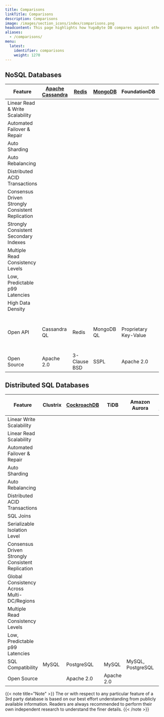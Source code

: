 ```yaml
---
title: Comparisons
linkTitle: Comparisons
description: Comparisons
image: /images/section_icons/index/comparisons.png
headcontent: This page highlights how YugaByte DB compares against other operational databases in the NoSQL and distributed SQL categories. Click on the database name in the table header to see a more detailed comparison.
aliases:
  - /comparisons/
menu:
  latest:
    identifier: comparisons
    weight: 1270
---
```


## NoSQL Databases

Feature | [Apache Cassandra](cassandra/) | [Redis](redis/) | [MongoDB](mongodb/) | FoundationDB |[Amazon DynamoDB](amazon-dynamodb/) | [MS Azure CosmosDB](azure-cosmos/)| YugaByte DB
--------|-----------|-------|---------|--------|-------------|--------------|-----------------
Linear Read &amp; Write Scalability | <i class="fa fa-check"></i> | <i class="fa fa-times"></i> | <i class="fa fa-check"></i> |<i class="fa fa-check"></i>| <i class="fa fa-check"></i> | <i class="fa fa-check"></i> | <i class="fa fa-check"></i>
Automated Failover &amp; Repair | <i class="fa fa-check"></i> | <i class="fa fa-times"></i> | <i class="fa fa-check"></i> |<i class="fa fa-check"></i>|<i class="fa fa-check"></i> | <i class="fa fa-check"></i> | <i class="fa fa-check"></i>
Auto Sharding | <i class="fa fa-check"></i> |<i class="fa fa-times"></i>|<i class="fa fa-check"></i> |<i class="fa fa-check"></i>| <i class="fa fa-check"></i> | <i class="fa fa-check"></i> | <i class="fa fa-check"></i>
Auto Rebalancing | <i class="fa fa-check"></i> |<i class="fa fa-times"></i>| <i class="fa fa-check"></i> |<i class="fa fa-check"></i>|<i class="fa fa-check"></i> | <i class="fa fa-check"></i> | <i class="fa fa-check"></i> | <i class="fa fa-check"></i>
Distributed ACID Transactions | <i class="fa fa-times"></i> |<i class="fa fa-times"></i>| <i class="fa fa-times"></i> |<i class="fa fa-check"></i>| <i class="fa fa-times"></i> | <i class="fa fa-times"></i> | <i class="fa fa-check"></i>
Consensus Driven Strongly Consistent Replication | <i class="fa fa-times"></i> |<i class="fa fa-times"></i>| <i class="fa fa-times"></i> |<i class="fa fa-check"></i>| <i class="fa fa-times"></i> | <i class="fa fa-times"></i> | <i class="fa fa-check"></i>
Strongly Consistent Secondary Indexes | <i class="fa fa-times"></i> |<i class="fa fa-times"></i>| <i class="fa fa-times"></i> |<i class="fa fa-times"></i>| <i class="fa fa-times"></i> | <i class="fa fa-times"></i> | <i class="fa fa-check"></i>
Multiple Read Consistency Levels | <i class="fa fa-check"></i> |<i class="fa fa-times"></i>| <i class="fa fa-check"></i> |<i class="fa fa-times"></i>| <i class="fa fa-check"></i> | <i class="fa fa-check"></i> | <i class="fa fa-check"></i>
Low, Predictable p99 Latencies | <i class="fa fa-times"></i> |<i class="fa fa-check"></i>| <i class="fa fa-times"></i> |<i class="fa fa-times"></i>|<i class="fa fa-check"></i> | <i class="fa fa-check"></i> | <i class="fa fa-check"></i>
High Data Density| <i class="fa fa-times"></i> |<i class="fa fa-times"></i>| <i class="fa fa-times"></i> |<i class="fa fa-times"></i>| <i class="fa fa-times"></i> | <i class="fa fa-times"></i> | <i class="fa fa-check"></i>
Open API | Cassandra QL   |Redis| MongoDB QL |Proprietary Key-Value| Proprietary | Cassandra QL, MongoDB QL | Cassandra-compatible YCQL, Redis-compatible YEDIS
Open Source | Apache 2.0 | 3-Clause BSD| SSPL | Apache 2.0| <i class="fa fa-times"></i> | <i class="fa fa-times"></i> | Apache 2.0


## Distributed SQL Databases

Feature |  Clustrix | [CockroachDB](https://www.yugabyte.com/yugabyte-db-vs-cockroachdb/) | TiDB | Amazon Aurora | [MS Azure CosmosDB](azure-cosmos/) | [Google Cloud Spanner](google-spanner/) | YugaByte DB
--------|---------|-------------|------------|----------------|----------------|-------------|-----------
Linear Write Scalability | <i class="fa fa-check"></i> |  <i class="fa fa-check"></i> | <i class="fa fa-check"></i> | <i class="fa fa-times"></i> | <i class="fa fa-check">| <i class="fa fa-check"></i> | <i class="fa fa-check"></i>
Linear Read Scalability | <i class="fa fa-check"></i> |  <i class="fa fa-check"></i> | <i class="fa fa-check"></i> | <i class="fa fa-check"></i> | <i class="fa fa-check"> | <i class="fa fa-check"></i> | <i class="fa fa-check"></i>
Automated Failover &amp; Repair | <i class="fa fa-check"></i> | <i class="fa fa-check"></i> | <i class="fa fa-check"></i> | <i class="fa fa-times"></i> | <i class="fa fa-check"> | <i class="fa fa-check"></i> | <i class="fa fa-check"></i>
Auto Sharding  | <i class="fa fa-check"></i> | <i class="fa fa-check"></i> | <i class="fa fa-check"></i> | <i class="fa fa-times"></i> | <i class="fa fa-check"> | <i class="fa fa-check"></i> | <i class="fa fa-check"></i>
Auto Rebalancing | <i class="fa fa-check"></i> | <i class="fa fa-check"></i> | <i class="fa fa-check"></i> | <i class="fa fa-times"></i> | <i class="fa fa-check"> | <i class="fa fa-check"></i> | <i class="fa fa-check"></i>
Distributed ACID Transactions | <i class="fa fa-check"></i> | <i class="fa fa-check"></i> | <i class="fa fa-check"></i> | <i class="fa fa-check"></i> | <i class="fa fa-times"></i> | <i class="fa fa-check"></i> | <i class="fa fa-check"></i>
SQL Joins | <i class="fa fa-check"></i> | <i class="fa fa-check"></i> | <i class="fa fa-check"></i> | <i class="fa fa-check"></i> |<i class="fa fa-times"></i>| <i class="fa fa-check"></i> | <i class="fa fa-check"></i>
Serializable Isolation Level | <i class="fa fa-times"></i> | <i class="fa fa-check"></i> | <i class="fa fa-check"></i> | <i class="fa fa-check"></i> | <i class="fa fa-times"></i> | <i class="fa fa-check"></i> | <i class="fa fa-times"></i>
Consensus Driven Strongly Consistent Replication | <i class="fa fa-check"></i> | <i class="fa fa-check"></i> | <i class="fa fa-check"></i> | <i class="fa fa-times"></i> | <i class="fa fa-times"> | <i class="fa fa-check"></i> |<i class="fa fa-check"></i>
Global Consistency Across Multi-DC/Regions | <i class="fa fa-times"></i> | <i class="fa fa-check"></i> | <i class="fa fa-check"></i> | <i class="fa fa-times"></i> | <i class="fa fa-times"> | <i class="fa fa-check"></i> |<i class="fa fa-check"></i>
Multiple Read Consistency Levels | <i class="fa fa-times"></i> | <i class="fa fa-times"></i> | <i class="fa fa-times"></i> | <i class="fa fa-times"></i> | <i class="fa fa-check"></i> | <i class="fa fa-times"></i> | <i class="fa fa-check"></i>
Low, Predictable p99 Latencies | <i class="fa fa-times"></i> | <i class="fa fa-times"></i> | <i class="fa fa-times"></i> | <i class="fa fa-check"></i> | <i class="fa fa-check"></i> | <i class="fa fa-check"></i> | <i class="fa fa-check"></i> 
SQL Compatibility | MySQL | PostgreSQL | MySQL | MySQL, PostgreSQL | Read Only | Proprietary | PostgreSQL (BETA)
Open Source | <i class="fa fa-times"></i> | Apache 2.0 | Apache 2.0 | <i class="fa fa-times"></i> | <i class="fa fa-times"></i> | <i class="fa fa-times"></i> | Apache 2.0


{{< note title="Note" >}}
The <i class="fa fa-check"></i> or <i class="fa fa-times"></i> with respect to any particular feature of a 3rd party database is based on our best effort understanding from publicly available information. Readers are always recommended to perform their own independent research to understand the finer details.
{{< /note >}}

